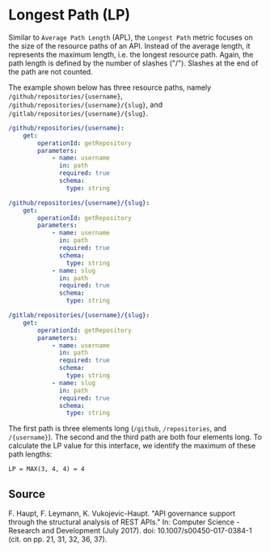 # Longest Path (LP)
Similar to `Average Path Length` (APL), the `Longest Path` metric focuses on the size of the resource paths of an API. Instead of the average length, it represents the maximum length, i.e. the longest resource path. Again, the path length is defined by the number of slashes ("/"). Slashes at the end of the path are not counted.

The example shown below has three resource paths, namely `/github/repositories/{username}`, `/github/repositories/{username}/{slug}`, and `/gitlab/repositories/{username}/{slug}`.

```yaml
/github/repositories/{username}:
    get:
        operationId: getRepository
        parameters:
            - name: username
              in: path
              required: true
              schema:
                type: string

/github/repositories/{username}/{slug}:
    get:
        operationId: getRepository
        parameters:
            - name: username
              in: path
              required: true
              schema:
                type: string
            - name: slug
              in: path
              required: true
              schema:
                type: string

/gitlab/repositories/{username}/{slug}:
    get:
        operationId: getRepository
        parameters:
            - name: username
              in: path
              required: true
              schema:
                type: string
            - name: slug
              in: path
              required: true
              schema:
                type: string
```

The first path is three elements long (`/github`, `/repositories`, and `/{username}`). The second and the third path are both four elements long. To calculate the LP value for this interface, we identify the maximum of these path lengths:

`LP = MAX(3, 4, 4) = 4`

## Source

F. Haupt, F. Leymann, K. Vukojevic-Haupt. "API governance support through the structural analysis of REST APIs." In: Computer Science - Research and Development (July 2017). doi: 10.1007/s00450-017-0384-1 (cit. on pp. 21, 31, 32, 36, 37).
